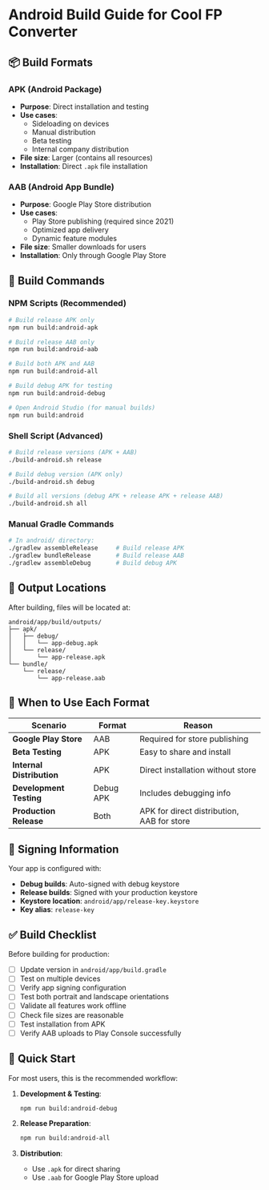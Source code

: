 # Android Build Guide for Cool FP Converter

## 📦 Build Formats

### APK (Android Package)
- **Purpose**: Direct installation and testing
- **Use cases**: 
  - Sideloading on devices
  - Manual distribution
  - Beta testing
  - Internal company distribution
- **File size**: Larger (contains all resources)
- **Installation**: Direct `.apk` file installation

### AAB (Android App Bundle)
- **Purpose**: Google Play Store distribution
- **Use cases**:
  - Play Store publishing (required since 2021)
  - Optimized app delivery
  - Dynamic feature modules
- **File size**: Smaller downloads for users
- **Installation**: Only through Google Play Store

## 🚀 Build Commands

### NPM Scripts (Recommended)
```bash
# Build release APK only
npm run build:android-apk

# Build release AAB only
npm run build:android-aab

# Build both APK and AAB
npm run build:android-all

# Build debug APK for testing
npm run build:android-debug

# Open Android Studio (for manual builds)
npm run build:android
```

### Shell Script (Advanced)
```bash
# Build release versions (APK + AAB)
./build-android.sh release

# Build debug version (APK only)
./build-android.sh debug

# Build all versions (debug APK + release APK + release AAB)
./build-android.sh all
```

### Manual Gradle Commands
```bash
# In android/ directory:
./gradlew assembleRelease     # Build release APK
./gradlew bundleRelease       # Build release AAB
./gradlew assembleDebug       # Build debug APK
```

## 📁 Output Locations

After building, files will be located at:

```
android/app/build/outputs/
├── apk/
│   ├── debug/
│   │   └── app-debug.apk
│   └── release/
│       └── app-release.apk
└── bundle/
    └── release/
        └── app-release.aab
```

## 🎯 When to Use Each Format

| Scenario | Format | Reason |
|----------|--------|--------|
| **Google Play Store** | AAB | Required for store publishing |
| **Beta Testing** | APK | Easy to share and install |
| **Internal Distribution** | APK | Direct installation without store |
| **Development Testing** | Debug APK | Includes debugging info |
| **Production Release** | Both | APK for direct distribution, AAB for store |

## 🔐 Signing Information

Your app is configured with:
- **Debug builds**: Auto-signed with debug keystore
- **Release builds**: Signed with your production keystore
- **Keystore location**: `android/app/release-key.keystore`
- **Key alias**: `release-key`

## ✅ Build Checklist

Before building for production:

- [ ] Update version in `android/app/build.gradle`
- [ ] Test on multiple devices
- [ ] Verify app signing configuration
- [ ] Test both portrait and landscape orientations
- [ ] Validate all features work offline
- [ ] Check file sizes are reasonable
- [ ] Test installation from APK
- [ ] Verify AAB uploads to Play Console successfully

## 🚀 Quick Start

For most users, this is the recommended workflow:

1. **Development & Testing**:
   ```bash
   npm run build:android-debug
   ```

2. **Release Preparation**:
   ```bash
   npm run build:android-all
   ```

3. **Distribution**:
   - Use `.apk` for direct sharing
   - Use `.aab` for Google Play Store upload
